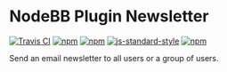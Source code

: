 # NodeBB Plugin Newsletter

[![Travis CI](https://img.shields.io/travis/yariplus/nodebb-plugin-newsletter.svg?maxAge=2592000?style=plastic)](https://travis-ci.org/yariplus/nodebb-plugin-newsletter)
[![npm](https://img.shields.io/npm/v/nodebb-plugin-newsletter.svg?maxAge=2592000?style=plastic)](https://www.npmjs.com/package/nodebb-plugin-newsletter)
[![npm](https://img.shields.io/npm/dm/nodebb-plugin-newsletter.svg?maxAge=2592000?style=plastic)](https://www.npmjs.com/package/nodebb-plugin-newsletter)
[![js-standard-style](https://img.shields.io/badge/code%20style-standard-brightgreen.svg)](http://standardjs.com/)
[![npm](https://img.shields.io/npm/l/nodebb-plugin-newsletter.svg?maxAge=2592000?style=plastic)](https://www.npmjs.com/package/nodebb-plugin-newsletter)

Send an email newsletter to all users or a group of users.

